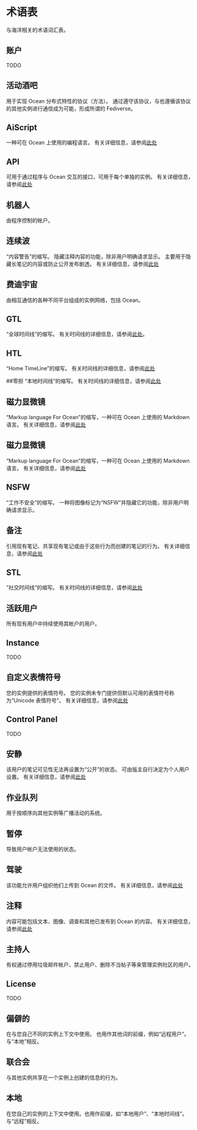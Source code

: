 # 术语表
与海洋相关的术语词汇表。

## 账户
TODO

## 活动酒吧
用于实现 Ocean 分布式特性的协议（方法）。 通过遵守该协议，与也遵循该协议的其他实例进行通信成为可能，形成所谓的 Fediverse。

## AiScript
一种可在 Ocean 上使用的编程语言。 有关详细信息，请参阅[此处](../advanced/aiscript)

## API
可用于通过程序与 Ocean 交互的接口，可用于每个单独的实例。 有关详细信息，请参阅[此处](../docs/api)

## 机器人
由程序控制的帐户。

## 连续波
“内容警告”的缩写。 隐藏注释内容的功能，除非用户明确请求显示。 主要用于隐藏长笔记的内容或防止公开发布剧透。 有关详细信息，请参阅[此处](../docs/features/note.html#cw)

## 费迪宇宙
由相互通信的各种不同平台组成的实例网络，包括 Ocean。

## GTL
“全球时间线”的缩写。 有关时间线的详细信息，请参阅[此处](../features/timeline)。

## HTL
“Home TimeLine”的缩写。 有关时间线的详细信息，请参阅[此处](../features/timeline)

##零担
“本地时间线”的缩写。 有关时间线的详细信息，请参阅[此处](../features/timeline)

## 磁力显微镜
“Markup language For Ocean”的缩写，一种可在 Ocean 上使用的 Markdown 语言。 有关详细信息，请参阅[此处](../features/mfm)

## 磁力显微镜
“Markup language For Ocean”的缩写，一种可在 Ocean 上使用的 Markdown 语言。 有关详细信息，请参阅[此处](../features/mfm)

## NSFW
“工作不安全”的缩写。 一种将图像标记为“NSFW”并隐藏它的功能，除非用户明确请求显示。

## 备注
引用现有笔记、共享现有笔记或由于这些行为而创建的笔记的行为。 有关详细信息，请参阅[此处](../docs/features/note.html#renote)

## STL
“社交时间线”的缩写。 有关时间线的详细信息，请参阅[此处](../features/timeline)

## 活跃用户
所有现有用户中持续使用其帐户的用户。

## Instance
TODO

## 自定义表情符号
您的实例提供的表情符号。 您的实例未专门提供但默认可用的表情符号称为“Unicode 表情符号”。 有关详细信息，请参阅[此处](../docs/features/custom-emoji)

## Control Panel
TODO

## 安静
该用户的笔记可见性无法再设置为“公开”的状态。 可由版主自行决定为个人用户设置。 有关详细信息，请参阅[此处](../features/silence)

## 作业队列
用于按顺序向其他实例等广播活动的系统。

## 暂停
导致用户帐户无法使用的状态。

## 驾驶
该功能允许用户组织他们上传到 Ocean 的文件。 有关详细信息，请参阅[此处](../features/drive)

## 注释
内容可能包括文本、图像、调查和其他已发布到 Ocean 的内容。 有关详细信息，请参阅[此处](../docs/features/note)

## 主持人
有权通过停用垃圾邮件帐户、禁止用户、删除不当帖子等来管理实例社区的用户。

## License
TODO

## 偏僻的
在与您自己不同的实例上下文中使用。 也用作其他词的前缀，例如“远程用户”。 与“本地”相反。

## 联合会
与其他实例共享在一个实例上创建的信息的行为。

## 本地
在您自己的实例的上下文中使用。也用作前缀，如“本地用户”、“本地时间线”。 与“远程”相反。
